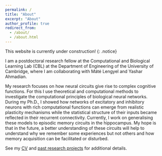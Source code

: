 ```yaml
---
permalink: /
title: "About"
excerpt: "About"
author_profile: true
redirect_from: 
  - /about/
  - /about.html
---
```


This website is currently under construction!
{: .notice}

I am a postdoctoral research fellow at the Computational and Biological Learning Lab (CBL) at the Department of Engineering of the University of Cambridge, where I am collaborating with Máté Lengyel and Yashar Ahmadian.

My research focuses on how neural circuits give rise to complex cognitive functions. For this I use theoretical and computational methods to investigate the computational principles of biological neural networks.
During my Ph.D., I showed how networks of excitatory and inhibitory neurons with rich computational functions can emerge from realistic plasticity mechanisms while the statistical structure of their inputs became reflected in their recurrent connectivity.
Currently, I work on generalising these models to episodic memory circuits in the hippocampus. My hope is that in the future, a better understanding of these circuits will help to understand why we remember some experiences but not others and how memory acquisition can be facilitated or disturbed.

See my [CV](/cv) and [past research projects](/projects) for additional details.


